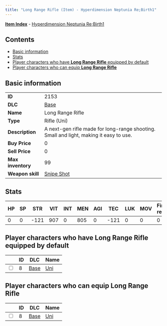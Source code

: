 ```yaml
---
title: "Long Range Rifle (Item) - Hyperdimension Neptunia Re;Birth1"
---
```


[**Item Index**](/neptunia/rb1/item/index.html) - [Hyperdimension Neptunia Re;Birth1](/neptunia/rb1)

## Contents

- [Basic information](#basic-information)
- [Stats](#stats)
- [Player characters who have **Long Range Rifle** equipped by default](#player-characters-who-have-long-range-rifle-equipped-by-default)
- [Player characters who can equip **Long Range Rifle**](#player-characters-who-can-equip-long-range-rifle)

## Basic information

|   |   |
| -- | -- |
| **ID** | 2153 |
| **DLC** | [Base](/neptunia/rb1/dlc/1-base.html) |
| **Name** | Long Range Rifle |
| **Type** | Rifle (Uni) |
| **Description** | A next-gen rifle made for long-range shooting. Small and light, making it easy to use. |
| **Buy Price** | 0 |
| **Sell Price** | 0 |
| **Max inventory** | 99 |
| **Weapon skill** | [Snipe Shot](/neptunia/rb1/skill/1-1402-snipe-shot.html) |

## Stats

| HP | SP | STR | VIT | INT | MEN | AGI | TEC | LUK | MOV | Fire res. | Ice res. | Wind res. | Lightning res. |
| -- | -- | --- | --- | --- | --- | --- | --- | --- | --- | --------- | -------- | --------- | -------------- |
| 0 | 0 | -121 | 907 | 0 | 805 | 0 | -121 | 0 | 0 | 0 | 0 | 0 | 0 |

## Player characters who have **Long Range Rifle** equipped by default

|    | ID | DLC | Name |
| -- | -- | --- | ---- |
| <input type="checkbox" id="rb1-player-1-8" class="trackbox" /> | 8 | [Base](/neptunia/rb1/dlc/1-base.html) | [Uni](/neptunia/rb1/player/1-8-uni.html) |

## Player characters who can equip **Long Range Rifle**

|    | ID | DLC | Name |
| -- | -- | --- | ---- |
| <input type="checkbox" id="rb1-player-1-8" class="trackbox" /> | 8 | [Base](/neptunia/rb1/dlc/1-base.html) | [Uni](/neptunia/rb1/player/1-8-uni.html) |